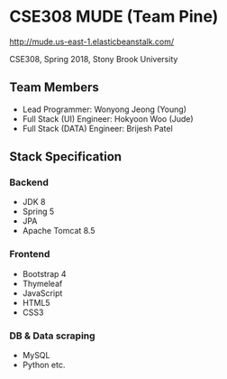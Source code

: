 # CSE308 MUDE (Team Pine)

http://mude.us-east-1.elasticbeanstalk.com/

CSE308, Spring 2018, Stony Brook University

## Team Members

* Lead Programmer: Wonyong Jeong (Young)
* Full Stack (UI) Engineer:    Hokyoon Woo (Jude)
* Full Stack (DATA) Engineer:   Brijesh Patel

## Stack Specification

### Backend

* JDK 8
* Spring 5
* JPA 
* Apache Tomcat 8.5

### Frontend

* Bootstrap 4
* Thymeleaf
* JavaScript
* HTML5
* CSS3

### DB & Data scraping

* MySQL
* Python
etc.
